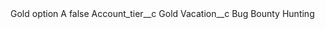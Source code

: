 <?xml version="1.0" encoding="UTF-8"?>
<CustomMetadata xmlns="http://soap.sforce.com/2006/04/metadata" xmlns:xsi="http://www.w3.org/2001/XMLSchema-instance" xmlns:xsd="http://www.w3.org/2001/XMLSchema">
    <label>Gold option A</label>
    <protected>false</protected>
    <values>
        <field>Account_tier__c</field>
        <value xsi:type="xsd:string">Gold</value>
    </values>
    <values>
        <field>Vacation__c</field>
        <value xsi:type="xsd:string">Bug Bounty Hunting</value>
    </values>
</CustomMetadata>
